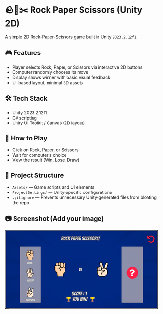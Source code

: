 # 🪨📄✂️ Rock Paper Scissors (Unity 2D)

A simple 2D Rock-Paper-Scissors game built in Unity `2023.2.12f1`.

## 🎮 Features
- Player selects Rock, Paper, or Scissors via interactive 2D buttons
- Computer randomly chooses its move
- Display shows winner with basic visual feedback
- UI-based layout, minimal 3D assets

## 🛠️ Tech Stack
- Unity 2023.2.12f1
- C# scripting
- Unity UI Toolkit / Canvas (2D layout)

## 🚀 How to Play
- Click on Rock, Paper, or Scissors
- Wait for computer's choice
- View the result (Win, Lose, Draw)

## 📁 Project Structure
- `Assets/` — Game scripts and UI elements
- `ProjectSettings/` — Unity-specific configurations
- `.gitignore` — Prevents unnecessary Unity-generated files from bloating the repo

## 📷 Screenshot (Add your image)
![Screenshot](screenshot.png)
